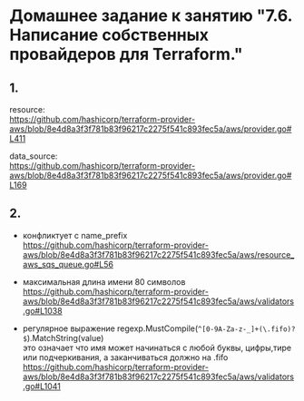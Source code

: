 # Домашнее задание к занятию "7.6. Написание собственных провайдеров для Terraform."

## 1. 


resource:</br>
https://github.com/hashicorp/terraform-provider-aws/blob/8e4d8a3f3f781b83f96217c2275f541c893fec5a/aws/provider.go#L411</br>

data_source:</br>
https://github.com/hashicorp/terraform-provider-aws/blob/8e4d8a3f3f781b83f96217c2275f541c893fec5a/aws/provider.go#L169</br>


## 2.

- конфликтует с name_prefix</br>
https://github.com/hashicorp/terraform-provider-aws/blob/8e4d8a3f3f781b83f96217c2275f541c893fec5a/aws/resource_aws_sqs_queue.go#L56</br>

- максимальная длина имени 80 символов</br>
https://github.com/hashicorp/terraform-provider-aws/blob/8e4d8a3f3f781b83f96217c2275f541c893fec5a/aws/validators.go#L1038</br>

- регулярное выражение regexp.MustCompile(`^[0-9A-Za-z-_]+(\.fifo)?$`).MatchString(value)</br>
это означает что имя может начинаться с любой буквы, цифры,тире или подчеркивания, а заканчиваться должно на .fifo</br>
https://github.com/hashicorp/terraform-provider-aws/blob/8e4d8a3f3f781b83f96217c2275f541c893fec5a/aws/validators.go#L1041
